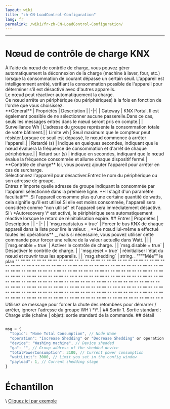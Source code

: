 ```yaml
---
layout: wiki
title: "zh-CN-LoadControl-Configuration"
lang: fr
permalink: /wiki/fr-zh-CN-LoadControl-Configuration/
---
```

---
# Nœud de contrôle de charge KNX
<p> À l'aide du nœud de contrôle de charge, vous pouvez gérer automatiquement la déconnexion de la charge (machine à laver, four, etc.) lorsque la consommation de courant dépasse un certain seuil.
L'appareil est intelligemment arrêté, vérifiant la consommation possible de l'appareil pour déterminer s'il est désactivé avec d'autres appareils.<br/>
Le nœud peut réactiver automatiquement la charge.<br/>
Ce nœud arrête un périphérique (ou périphériques) à la fois en fonction de l'ordre que vous choisissez.<br/>
**Général**
| Propriétés | Description |
|-|-|
| Gateway | KNX Portal. Il est également possible de ne sélectionner aucune passerelle.Dans ce cas, seuls les messages entrés dans le nœud seront pris en compte.|
| Surveillance Wh | L'adresse du groupe représente la consommation totale de votre bâtiment.|
| Limite wh | Seuil maximum que le compteur peut résister.Lorsque ce seuil est dépassé, le nœud commence à arrêter l'appareil.|
| Retardé (s) | Indique en quelques secondes, indiquant que le nœud évaluera la fréquence de consommation et d'arrêt de chaque périphérique.|
| Retard sur (s) | indique en secondes, indiquant que le nœud évalue la fréquence consommée et allume chaque dispositif fermé.|
<br/>
**Contrôle de charge**
Ici, vous pouvez ajouter l'appareil pour arrêter en cas de surcharge.<br/>
Sélectionnez l'appareil pour désactiver.Entrez le nom du périphérique ou son adresse de groupe.<br/>
Entrez n'importe quelle adresse de groupe indiquant la consommée par l'appareil sélectionné dans la première ligne. **Il s'agit d'un paramètre facultatif** .Si l'appareil consomme plus qu'une certaine quantité de watts, cela signifie qu'il est utilisé.Si elle est moins consommée, l'appareil sera considéré comme "non utilisé" et l'appareil sera immédiatement désactivé.<br/>
Si \ *Autorecovery \* est activé, le périphérique sera automatiquement réactivé lorsque le retard de réinitialisation expire.
## Entrer
| Propriétés | Description |
| - |- |
| `msg.readstatus = true` | Forcer le bus KNX de chaque appareil dans la liste pour lire la valeur. _ **Le nœud lui-même a effectué toutes les opérations** _, mais si nécessaire, vous pouvez utiliser cette commande pour forcer une reliure de la valeur actuelle dans Watt. | | |
|`msg.enable = true` | Activer le contrôle de charge. |
| `msg.disable = true` | Désactiver le contrôle de charge. |
| `msg.reset = true` | réinitialiser l'état du nœud et rouvrir tous les appareils. |
| `msg.shedding` | string._ """"Mée"" le plan "" "" "" "" "" "" "" "" "" "" "" "" "" "" "" "" "" "" "" "" "" "" "" "" "" "" "" "" "" "" "" "" "" " "" "" "" "" "" "" "" "" "" "" "" "" "" "" "" "" "" "" "" "" "" "" "" "" "" "" "" "" "" "" "" "" "" " "" "" "" "" "" "" "" "" "" "" "" "" "" "" "" "" "" "" "" "" "" "" "" "" "" "" "" "" "" "" "" "" "" " "" "" "" "" "" "" "" "" "" "" "" "" "" "" "" "" "" "" "" "" "" "" "" "" "" "" "" "" "" "" "" "" "" "" "" "" "" "" "" "" "" "" "" "" "" "" "" "" "" "" "" "" "" "" "" "" "" "" "" "" "" "" "" "" "" "" " "" "" "" "" "" "" "" "" "" "" "" "" "" "" "" "" "" "" "" "" "" "" "" "" "" "" "" "" "" "" "" "" "" " "" "" "" "" "" "" "" "" "" "" "" "" "" "" "" "" "" "" "" "" "" "" "" "" "" "" "" "" "" "" "" "" "" " Utilisez ce message pour forcer la chute des retombées pour démarrer / arrêter, ignorer l'adresse du groupe WH \ *\*. |
## Sortir
1. Sortie standard
: Charge utile (chaîne | objet): sortie standard de la commande.
## détail

```javascript

msg = {
  "topic": "Home Total Consumption", // Node Name
  "operation": "Increase Shedding" or "Decrease Shedding" or operation reflecting the input message (disable, enable, reset), // Operation
  "device": "Washing machine", // Device shedded
  "ga": "", // Group address of the shedded device
  "totalPowerConsumption": 3100, // Current power consumption
  "wattLimit": 3000, // Limit you set in the config window
  "payload": 1, // Current shedding stage
}
```

# Échantillon
\ <a href = "/node-red-contrib-knx-ultimate/wiki/SampleLoadControl"> Cliquez ici par exemple </a>
<br/>

